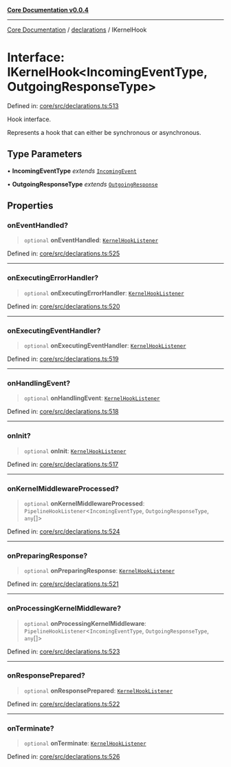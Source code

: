 [**Core Documentation v0.0.4**](../../README.md)

***

[Core Documentation](../../modules.md) / [declarations](../README.md) / IKernelHook

# Interface: IKernelHook\<IncomingEventType, OutgoingResponseType\>

Defined in: [core/src/declarations.ts:513](https://github.com/stonemjs/core/blob/93efe04ef1a71ad6f49c3b315da54d45ace50f23/src/declarations.ts#L513)

Hook interface.

Represents a hook that can either be synchronous or asynchronous.

## Type Parameters

• **IncomingEventType** *extends* [`IncomingEvent`](../../events/IncomingEvent/classes/IncomingEvent.md)

• **OutgoingResponseType** *extends* [`OutgoingResponse`](../../events/OutgoingResponse/classes/OutgoingResponse.md)

## Properties

### onEventHandled?

> `optional` **onEventHandled**: [`KernelHookListener`](../type-aliases/KernelHookListener.md)

Defined in: [core/src/declarations.ts:525](https://github.com/stonemjs/core/blob/93efe04ef1a71ad6f49c3b315da54d45ace50f23/src/declarations.ts#L525)

***

### onExecutingErrorHandler?

> `optional` **onExecutingErrorHandler**: [`KernelHookListener`](../type-aliases/KernelHookListener.md)

Defined in: [core/src/declarations.ts:520](https://github.com/stonemjs/core/blob/93efe04ef1a71ad6f49c3b315da54d45ace50f23/src/declarations.ts#L520)

***

### onExecutingEventHandler?

> `optional` **onExecutingEventHandler**: [`KernelHookListener`](../type-aliases/KernelHookListener.md)

Defined in: [core/src/declarations.ts:519](https://github.com/stonemjs/core/blob/93efe04ef1a71ad6f49c3b315da54d45ace50f23/src/declarations.ts#L519)

***

### onHandlingEvent?

> `optional` **onHandlingEvent**: [`KernelHookListener`](../type-aliases/KernelHookListener.md)

Defined in: [core/src/declarations.ts:518](https://github.com/stonemjs/core/blob/93efe04ef1a71ad6f49c3b315da54d45ace50f23/src/declarations.ts#L518)

***

### onInit?

> `optional` **onInit**: [`KernelHookListener`](../type-aliases/KernelHookListener.md)

Defined in: [core/src/declarations.ts:517](https://github.com/stonemjs/core/blob/93efe04ef1a71ad6f49c3b315da54d45ace50f23/src/declarations.ts#L517)

***

### onKernelMiddlewareProcessed?

> `optional` **onKernelMiddlewareProcessed**: `PipelineHookListener`\<`IncomingEventType`, `OutgoingResponseType`, `any`[]\>

Defined in: [core/src/declarations.ts:524](https://github.com/stonemjs/core/blob/93efe04ef1a71ad6f49c3b315da54d45ace50f23/src/declarations.ts#L524)

***

### onPreparingResponse?

> `optional` **onPreparingResponse**: [`KernelHookListener`](../type-aliases/KernelHookListener.md)

Defined in: [core/src/declarations.ts:521](https://github.com/stonemjs/core/blob/93efe04ef1a71ad6f49c3b315da54d45ace50f23/src/declarations.ts#L521)

***

### onProcessingKernelMiddleware?

> `optional` **onProcessingKernelMiddleware**: `PipelineHookListener`\<`IncomingEventType`, `OutgoingResponseType`, `any`[]\>

Defined in: [core/src/declarations.ts:523](https://github.com/stonemjs/core/blob/93efe04ef1a71ad6f49c3b315da54d45ace50f23/src/declarations.ts#L523)

***

### onResponsePrepared?

> `optional` **onResponsePrepared**: [`KernelHookListener`](../type-aliases/KernelHookListener.md)

Defined in: [core/src/declarations.ts:522](https://github.com/stonemjs/core/blob/93efe04ef1a71ad6f49c3b315da54d45ace50f23/src/declarations.ts#L522)

***

### onTerminate?

> `optional` **onTerminate**: [`KernelHookListener`](../type-aliases/KernelHookListener.md)

Defined in: [core/src/declarations.ts:526](https://github.com/stonemjs/core/blob/93efe04ef1a71ad6f49c3b315da54d45ace50f23/src/declarations.ts#L526)
